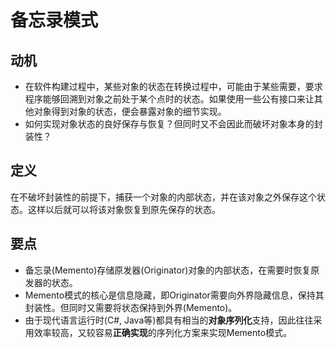 # 备忘录模式

## 动机

- 在软件构建过程中，某些对象的状态在转换过程中，可能由于某些需要，要求程序能够回溯到对象之前处于某个点时的状态。如果使用一些公有接口来让其他对象得到对象的状态，便会暴露对象的细节实现。
- 如何实现对象状态的良好保存与恢复？但同时又不会因此而破坏对象本身的封装性？

## 定义

在不破坏封装性的前提下，捕获一个对象的内部状态，并在该对象之外保存这个状态。这样以后就可以将该对象恢复到原先保存的状态。

## 要点

- 备忘录(Memento)存储原发器(Originator)对象的内部状态，在需要时恢复原发器的状态。
- Memento模式的核心是信息隐藏，即Originator需要向外界隐藏信息，保持其封装性。但同时又需要将状态保持到外界(Memento)。
- 由于现代语言运行时(C#, Java等)都具有相当的**对象序列化**支持，因此往往采用效率较高，又较容易**正确实现**的序列化方案来实现Memento模式。
